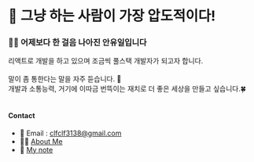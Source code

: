 # 💪 그냥 하는 사람이 가장 압도적이다!

### 👨‍💻 어제보다 한 걸음 나아진 안유일입니다
리액트로 개발을 하고 있으며 조금씩 풀스택 개발자가 되고자 합니다.
</br></br>
말이 좀 통한다는 말을 자주 듣습니다. 💬</br>
개발과 소통능력, 거기에 이따금 번뜩이는 재치로 더 좋은 세상을 만들고 싶습니다.🍀
</br></br>
#### Contact
- 📨  Email : clfclf3138@gmail.com</br>
- 🙋‍♂️  [About Me](https://fantasy-lemongrass-34a.notion.site/Luffy-8856a66c9abb481eb4e68b474ee46cf4)</br>
- 📝  [My note](https://fantasy-lemongrass-34a.notion.site/16cbdf3335844c228d1dee436a3fc73f)
